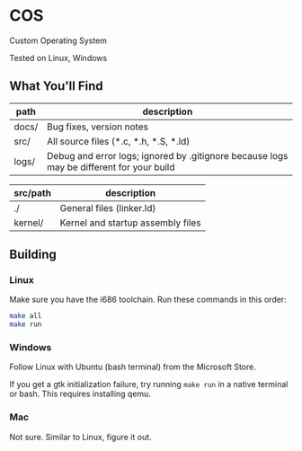 # COS

Custom Operating System

Tested on Linux, Windows

## What You'll Find

| path | description |
|-|-|
| docs/ | Bug fixes, version notes |
| src/ | All source files (\*.c, \*.h, \*.S, \*.ld) |
| logs/ | Debug and error logs; ignored by .gitignore because logs may be different for your build |

| src/path | description |
|-|-|
| ./ | General files (linker.ld) |
| kernel/ | Kernel and startup assembly files |

## Building

### Linux

Make sure you have the i686 toolchain. Run these commands in this order:

```bash
make all
make run
```

### Windows

Follow Linux with Ubuntu (bash terminal) from the Microsoft Store.

If you get a gtk initialization failure, try running `make run` in a native terminal or bash. This requires installing qemu.

### Mac

Not sure. Similar to Linux, figure it out.
